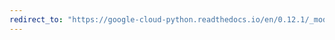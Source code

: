 ```yaml
---
redirect_to: "https://google-cloud-python.readthedocs.io/en/0.12.1/_modules/gcloud/logging/logger.html"
---
```

